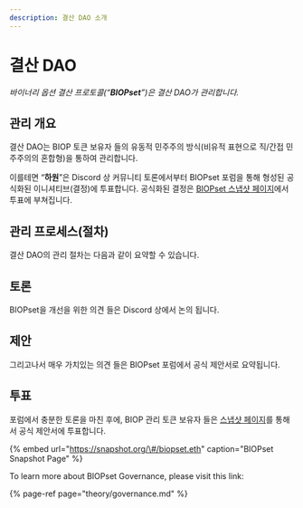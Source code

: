 ```yaml
---
description: 결산 DAO 소개
---
```


# 결산 DAO

_바이너리 옵션 결산 프로토콜\(“**BIOPset**”\)은 결산 DAO가 관리합니다._

## 관리 개요

결산 DAO는 BIOP 토큰 보유자 들의 유동적 민주주의 방식\(비유적 표현으로 직/간접 민주주의의 혼합형\)을 통하여 관리합니다. 

이를테면 “**하원**”은 Discord 상 커뮤니티 토론에서부터 BIOPset 포럼을 통해 형성된 공식화된 이니셔티브\(결정\)에 투표합니다. 공식화된 결정은 [BIOPset 스냅샷 페이지](https://snapshot.org/#/biopset.eth)에서 투표에 부쳐집니다.

## 관리 프로세스\(절차\)

결산 DAO의 관리 절차는 다음과 같이 요약할 수 있습니다.

## 토론

BIOPset을 개선을 위한 의견 들은 Discord 상에서 논의 됩니다.

## 제안

그리고나서 매우 가치있는 의견 들은 BIOPset 포럼에서 공식 제안서로 요약됩니다.

## **투표**

포럼에서 충분한 토론을 마친 후에, BIOP 관리 토큰 보유자 들은 [스냅샷 페이지](https://snapshot.org/#/biopset.eth)를 통해서 공식 제안서에 투표합니다.

{% embed url="https://snapshot.org/\#/biopset.eth" caption="BIOPset Snapshot Page" %}

To learn more about BIOPset Governance, please visit this link:

{% page-ref page="theory/governance.md" %}

